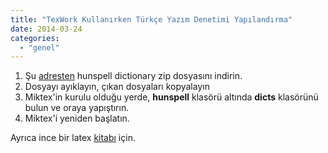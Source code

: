 ```yaml
---
title: "TexWork Kullanırken Türkçe Yazım Denetimi Yapılandırma"
date: 2014-03-24
categories: 
  - "genel"
---
```


  

1. Şu [adresten](https://code.google.com/p/tr-spell/downloads/list) hunspell dictionary zip dosyasını indirin.
2. Dosyayı ayıklayın, çıkan dosyaları kopyalayın
3. Miktex'in kurulu olduğu yerde, **hunspell** klasörü altında **dicts** klasörünü bulun ve oraya yapıştırın.
4. Miktex'i yeniden başlatın.

Ayrıca ince bir latex [kitabı](http://zelmanov.ptep-online.com/ctan/lshort_turkish.pdf) için.
